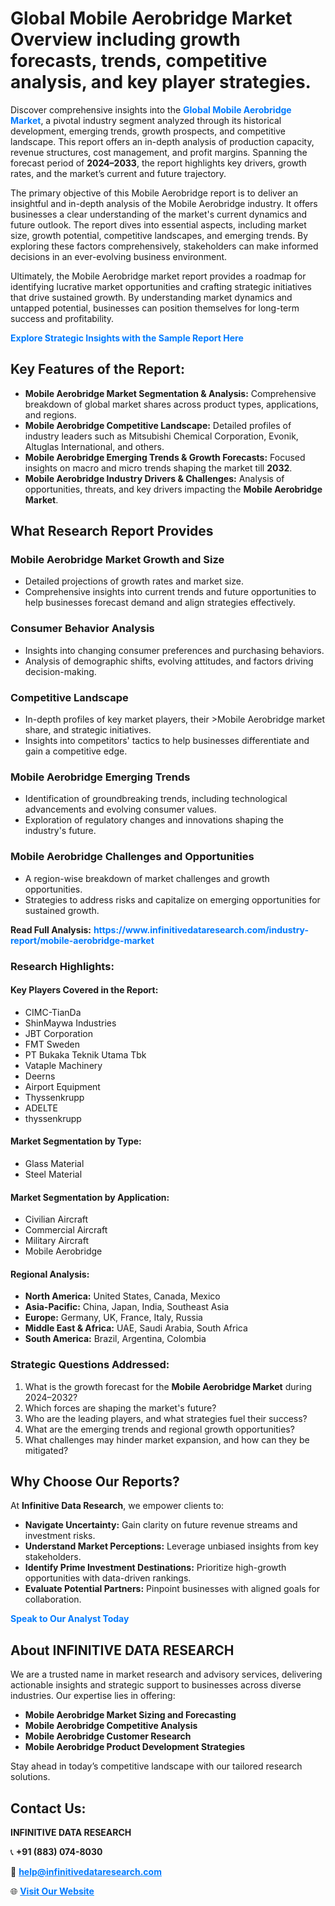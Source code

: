 <h1>Global Mobile Aerobridge Market Overview including growth forecasts, trends, competitive analysis, and key player strategies.</h1>
<p>
Discover comprehensive insights into the 
<a href="https://www.infinitivedataresearch.com/industry-report/mobile-aerobridge-market" rel="dofollow" style="color: #007BFF; text-decoration: none;"><strong>Global Mobile Aerobridge Market</strong></a>, a pivotal industry segment analyzed through its historical development, emerging trends, growth prospects, and competitive landscape. This report offers an in-depth analysis of production capacity, revenue structures, cost management, and profit margins. Spanning the forecast period of <strong>2024–2033</strong>, the report highlights key drivers, growth rates, and the market’s current and future trajectory.
</p>
<p>
The primary objective of this Mobile Aerobridge report is to deliver an insightful and in-depth analysis of the Mobile Aerobridge industry. It offers businesses a clear understanding of the market's current dynamics and future outlook. The report dives into essential aspects, including market size, growth potential, competitive landscapes, and emerging trends. By exploring these factors comprehensively, stakeholders can make informed decisions in an ever-evolving business environment.
</p>
<p>
Ultimately, the Mobile Aerobridge market report provides a roadmap for identifying lucrative market opportunities and crafting strategic initiatives that drive sustained growth. By understanding market dynamics and untapped potential, businesses can position themselves for long-term success and profitability.
</p>
<p>
<a href="https://www.infinitivedataresearch.com/request-sample/reportId=110546" style="color: #007BFF; text-decoration: none;"><strong>Explore Strategic Insights with the Sample Report Here</strong></a>
</p>

<h2>Key Features of the Report:</h2>
<ul>
<li><strong>Mobile Aerobridge Market Segmentation & Analysis:</strong> Comprehensive breakdown of global market shares across product types, applications, and regions.</li>
<li><strong>Mobile Aerobridge Competitive Landscape:</strong> Detailed profiles of industry leaders such as Mitsubishi Chemical Corporation, Evonik, Altuglas International, and others.</li>
<li><strong>Mobile Aerobridge Emerging Trends & Growth Forecasts:</strong> Focused insights on macro and micro trends shaping the market till <strong>2032</strong>.</li>
<li><strong>Mobile Aerobridge Industry Drivers & Challenges:</strong> Analysis of opportunities, threats, and key drivers impacting the <strong>Mobile Aerobridge Market</strong>.</li>
</ul>

<h2>What Research Report Provides</h2>
<h3>Mobile Aerobridge Market Growth and Size</h3>
<ul>
<li>Detailed projections of growth rates and market size.</li>
<li>Comprehensive insights into current trends and future opportunities to help businesses forecast demand and align strategies effectively.</li>
</ul>

<h3>Consumer Behavior Analysis</h3>
<ul>
<li>Insights into changing consumer preferences and purchasing behaviors.</li>
<li>Analysis of demographic shifts, evolving attitudes, and factors driving decision-making.</li>
</ul>

<h3>Competitive Landscape</h3>
<ul>
<li>In-depth profiles of key market players, their >Mobile Aerobridge market share, and strategic initiatives.</li>
<li>Insights into competitors' tactics to help businesses differentiate and gain a competitive edge.</li>
</ul>

<h3>Mobile Aerobridge Emerging Trends</h3>
<ul>
<li>Identification of groundbreaking trends, including technological advancements and evolving consumer values.</li>
<li>Exploration of regulatory changes and innovations shaping the industry's future.</li>
</ul>

<h3>Mobile Aerobridge Challenges and Opportunities</h3>
<ul>
<li>A region-wise breakdown of market challenges and growth opportunities.</li>
<li>Strategies to address risks and capitalize on emerging opportunities for sustained growth.</li>
</ul>
<p><strong>Read Full Analysis:</strong> <a href="https://www.infinitivedataresearch.com/industry-report/mobile-aerobridge-market" rel="dofollow" style="color: #007BFF; text-decoration: none;"><strong>https://www.infinitivedataresearch.com/industry-report/mobile-aerobridge-market</strong></a></p>
<h3>Research Highlights:</h3>
<h4>Key Players Covered in the Report:</h4>
<ul><li>CIMC-TianDa</li><li>ShinMaywa Industries</li><li>JBT Corporation</li><li>FMT Sweden</li><li>PT Bukaka Teknik Utama Tbk</li><li>Vataple Machinery</li><li>Deerns</li><li>Airport Equipment</li><li>Thyssenkrupp</li><li>ADELTE</li><li>thyssenkrupp</li></ul>
<h4>Market Segmentation by Type:</h4>
<ul><li>Glass Material</li><li>Steel Material</li></ul>
<h4>Market Segmentation by Application:</h4>
<ul><li>Civilian Aircraft</li><li>Commercial Aircraft</li><li>Military Aircraft</li><li>Mobile Aerobridge</li></ul>

<h4>Regional Analysis:</h4>
<ul>
<li><strong>North America:</strong> United States, Canada, Mexico</li>
<li><strong>Asia-Pacific:</strong> China, Japan, India, Southeast Asia</li>
<li><strong>Europe:</strong> Germany, UK, France, Italy, Russia</li>
<li><strong>Middle East & Africa:</strong> UAE, Saudi Arabia, South Africa</li>
<li><strong>South America:</strong> Brazil, Argentina, Colombia</li>
</ul>

<h3>Strategic Questions Addressed:</h3>
<ol>
<li>What is the growth forecast for the <strong>Mobile Aerobridge Market</strong> during 2024–2032?</li>
<li>Which forces are shaping the market's future?</li>
<li>Who are the leading players, and what strategies fuel their success?</li>
<li>What are the emerging trends and regional growth opportunities?</li>
<li>What challenges may hinder market expansion, and how can they be mitigated?</li>
</ol>

<h2>Why Choose Our Reports?</h2>
<p>At <strong>Infinitive Data Research</strong>, we empower clients to:</p>
<ul>
<li><strong>Navigate Uncertainty:</strong> Gain clarity on future revenue streams and investment risks.</li>
<li><strong>Understand Market Perceptions:</strong> Leverage unbiased insights from key stakeholders.</li>
<li><strong>Identify Prime Investment Destinations:</strong> Prioritize high-growth opportunities with data-driven rankings.</li>
<li><strong>Evaluate Potential Partners:</strong> Pinpoint businesses with aligned goals for collaboration.</li>
</ul>
<p><a href="https://www.infinitivedataresearch.com/industry-report/mobile-aerobridge-market" rel="dofollow" style="color: #007BFF; text-decoration: none;"><strong>Speak to Our Analyst Today</strong></a></p>

<h2>About INFINITIVE DATA RESEARCH</h2>
<p>We are a trusted name in market research and advisory services, delivering actionable insights and strategic support to businesses across diverse industries. Our expertise lies in offering:</p>
<ul>
<li><strong>Mobile Aerobridge Market Sizing and Forecasting</strong></li>
<li><strong>Mobile Aerobridge Competitive Analysis</strong></li>
<li><strong>Mobile Aerobridge Customer Research</strong></li>
<li><strong>Mobile Aerobridge Product Development Strategies</strong></li>
</ul>
<p>Stay ahead in today’s competitive landscape with our tailored research solutions.</p>

<h2>Contact Us:</h2>
<p><strong>INFINITIVE DATA RESEARCH</strong></p>
<p>📞 <strong>+91 (883) 074-8030</strong></p>
<p>📧 <strong><a href="mailto:help@infinitivedataresearch.com" style="color: #007BFF;">help@infinitivedataresearch.com</a></strong></p>
<p>🌐 <strong><a href="https://www.infinitivedataresearch.com" rel="dofollow" style="color: #007BFF;">Visit Our Website</a></strong></p>